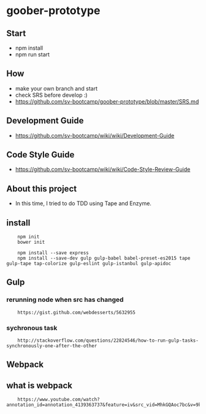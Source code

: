 # goober-prototype

## Start
- npm install
- npm run start

## How
- make your own branch and start
- check SRS before develop :)
- https://github.com/sv-bootcamp/goober-prototype/blob/master/SRS.md

## Development Guide
- https://github.com/sv-bootcamp/wiki/wiki/Development-Guide

## Code Style Guide
- https://github.com/sv-bootcamp/wiki/wiki/Code-Style-Review-Guide

## About this project
- In this time, I tried to do TDD using Tape and Enzyme.

## install

		npm init
		bower init

		npm install --save express
		npm install --save-dev gulp gulp-babel babel-preset-es2015 tape gulp-tape tap-colorize gulp-eslint gulp-istanbul gulp-apidoc


## Gulp

### rerunning node when src has changed
		https://gist.github.com/webdesserts/5632955

### sychronous task
		http://stackoverflow.com/questions/22824546/how-to-run-gulp-tasks-synchronously-one-after-the-other

## Webpack

## what is webpack
		https://www.youtube.com/watch?annotation_id=annotation_4139363737&feature=iv&src_vid=MhkGQAoc7bc&v=9kJVYpOqcVU


